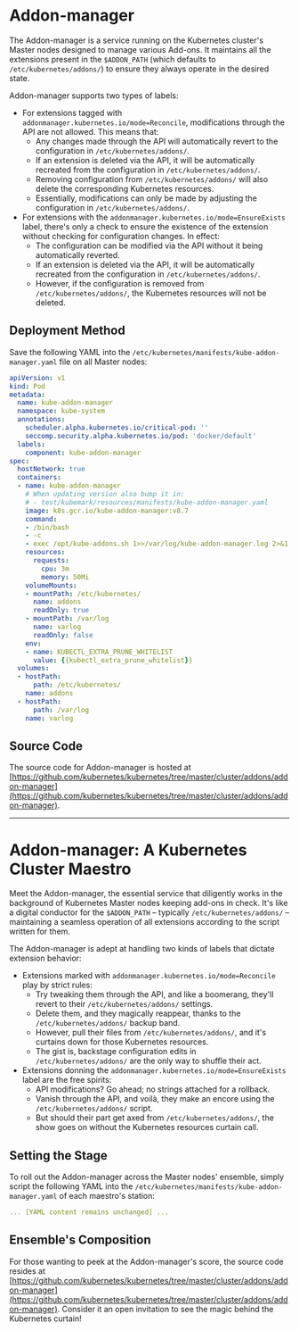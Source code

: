 # Addon-manager

The Addon-manager is a service running on the Kubernetes cluster's Master nodes designed to manage various Add-ons. It maintains all the extensions present in the `$ADDON_PATH` (which defaults to `/etc/kubernetes/addons/`) to ensure they always operate in the desired state.

Addon-manager supports two types of labels:

* For extensions tagged with `addonmanager.kubernetes.io/mode=Reconcile`, modifications through the API are not allowed. This means that:
  * Any changes made through the API will automatically revert to the configuration in `/etc/kubernetes/addons/`.
  * If an extension is deleted via the API, it will be automatically recreated from the configuration in `/etc/kubernetes/addons/`.
  * Removing configuration from `/etc/kubernetes/addons/` will also delete the corresponding Kubernetes resources.
  * Essentially, modifications can only be made by adjusting the configuration in `/etc/kubernetes/addons/`.
* For extensions with the `addonmanager.kubernetes.io/mode=EnsureExists` label, there's only a check to ensure the existence of the extension without checking for configuration changes. In effect:
  * The configuration can be modified via the API without it being automatically reverted.
  * If an extension is deleted via the API, it will be automatically recreated from the configuration in `/etc/kubernetes/addons/`.
  * However, if the configuration is removed from `/etc/kubernetes/addons/`, the Kubernetes resources will not be deleted.

## Deployment Method

Save the following YAML into the `/etc/kubernetes/manifests/kube-addon-manager.yaml` file on all Master nodes:

```yaml
apiVersion: v1
kind: Pod
metadata:
  name: kube-addon-manager
  namespace: kube-system
  annotations:
    scheduler.alpha.kubernetes.io/critical-pod: ''
    seccomp.security.alpha.kubernetes.io/pod: 'docker/default'
  labels:
    component: kube-addon-manager
spec:
  hostNetwork: true
  containers:
  - name: kube-addon-manager
    # When updating version also bump it in:
    # - test/kubemark/resources/manifests/kube-addon-manager.yaml
    image: k8s.gcr.io/kube-addon-manager:v8.7
    command:
    - /bin/bash
    - -c
    - exec /opt/kube-addons.sh 1>>/var/log/kube-addon-manager.log 2>&1
    resources:
      requests:
        cpu: 3m
        memory: 50Mi
    volumeMounts:
    - mountPath: /etc/kubernetes/
      name: addons
      readOnly: true
    - mountPath: /var/log
      name: varlog
      readOnly: false
    env:
    - name: KUBECTL_EXTRA_PRUNE_WHITELIST
      value: {{kubectl_extra_prune_whitelist}}
  volumes:
  - hostPath:
      path: /etc/kubernetes/
    name: addons
  - hostPath:
      path: /var/log
    name: varlog
```

## Source Code

The source code for Addon-manager is hosted at [https://github.com/kubernetes/kubernetes/tree/master/cluster/addons/addon-manager](https://github.com/kubernetes/kubernetes/tree/master/cluster/addons/addon-manager).

---

# Addon-manager: A Kubernetes Cluster Maestro

Meet the Addon-manager, the essential service that diligently works in the background of Kubernetes Master nodes keeping add-ons in check. It's like a digital conductor for the `$ADDON_PATH` – typically `/etc/kubernetes/addons/` – maintaining a seamless operation of all extensions according to the script written for them.

The Addon-manager is adept at handling two kinds of labels that dictate extension behavior:

* Extensions marked with `addonmanager.kubernetes.io/mode=Reconcile` play by strict rules:
  * Try tweaking them through the API, and like a boomerang, they'll revert to their `/etc/kubernetes/addons/` settings.
  * Delete them, and they magically reappear, thanks to the `/etc/kubernetes/addons/` backup band.
  * However, pull their files from `/etc/kubernetes/addons/`, and it's curtains down for those Kubernetes resources.
  * The gist is, backstage configuration edits in `/etc/kubernetes/addons/` are the only way to shuffle their act.
* Extensions donning the `addonmanager.kubernetes.io/mode=EnsureExists` label are the free spirits:
  * API modifications? Go ahead; no strings attached for a rollback.
  * Vanish through the API, and voilà, they make an encore using the `/etc/kubernetes/addons/` script.
  * But should their part get axed from `/etc/kubernetes/addons/`, the show goes on without the Kubernetes resources curtain call.

## Setting the Stage

To roll out the Addon-manager across the Master nodes' ensemble, simply script the following YAML into the `/etc/kubernetes/manifests/kube-addon-manager.yaml` of each maestro's station:

```yaml
... [YAML content remains unchanged] ...
```

## Ensemble's Composition

For those wanting to peek at the Addon-manager's score, the source code resides at [https://github.com/kubernetes/kubernetes/tree/master/cluster/addons/addon-manager](https://github.com/kubernetes/kubernetes/tree/master/cluster/addons/addon-manager). Consider it an open invitation to see the magic behind the Kubernetes curtain!